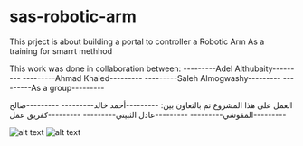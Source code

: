 # sas-robotic-arm
This prject is about building a portal to controller a Robotic Arm
As a training for smarrt methhod

This work was done in collaboration between:
---------Adel Althubaity---------
---------Ahmad Khaled---------
---------Saleh Almogwashy---------
---------As a group---------

العمل على هذا المشروع تم بالتعاون بين:
---------أحمد خالد---------
---------صالح المقوشي---------
---------عادل الثبيتي---------
---------كفريق عمل---------


![alt text](https://github.com/sasmaq/sas-robotic-arm/blob/main/screenshots/screenshot.png?raw=true)
![alt text](https://github.com/sasmaq/sas-robotic-arm/blob/main/screenshots/screenshot_mobile.png?raw=true)
